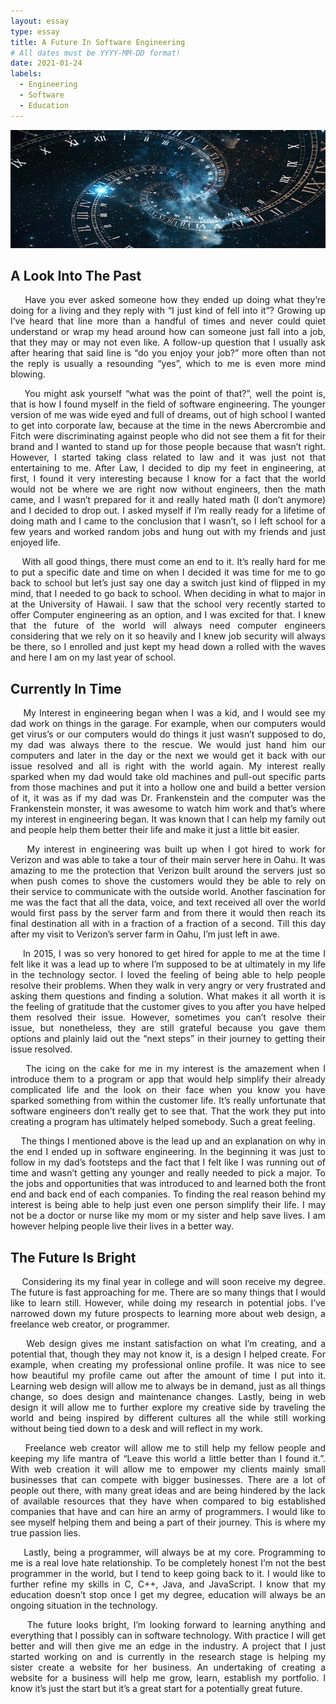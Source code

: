 ```yaml
---
layout: essay
type: essay
title: A Future In Software Engineering
# All dates must be YYYY-MM-DD format!
date: 2021-01-24
labels:
  - Engineering
  - Software
  - Education
---
```


<img class="ui xlarge image" src="../images/time.png" width="1000">


## A Look Into The Past
<p align="justify">
&nbsp;&nbsp;&nbsp;&nbsp;Have you ever asked someone how they ended up doing what they’re doing for a living and they reply with “I just kind of fell into it”? Growing up I’ve heard that line more than a handful of times and never could quiet understand or wrap my head around how can someone just fall into a job, that they may or may not even like. A follow-up question that I usually ask after hearing that said line is “do you enjoy your job?” more often than not the reply is usually a resounding “yes”, which to me is even more mind blowing.<br /></p>
<p align="justify">
&nbsp;&nbsp;&nbsp;&nbsp;You might ask yourself “what was the point of that?”, well the point is, that is how I found myself in the field of software engineering. The younger version of me was wide eyed and full of dreams, out of high school I wanted to get into corporate law, because at the time in the news Abercrombie and Fitch were discriminating against people who did not see them a fit for their brand and I wanted to stand up for those people because that wasn’t right. However, I started taking class related to law and it was just not that entertaining to me. After Law, I decided to dip my feet in engineering, at first, I found it very interesting because I know for a fact that the world would not be where we are right now without engineers, then the math came, and I wasn’t prepared for it and really hated math (I don’t anymore) and I decided to drop out. I asked myself if I’m really ready for a lifetime of doing math and I came to the conclusion that I wasn’t, so I left school for a few years and worked random jobs and hung out with my friends and just enjoyed life.<br /></p>
<p align="justify">
&nbsp;&nbsp;&nbsp;&nbsp;With all good things, there must come an end to it. It’s really hard for me to put a specific date and time on when I decided it was time for me to go back to school but let’s just say one day a switch just kind of flipped in my mind, that I needed to go back to school. When deciding in what to major in at the University of Hawaii. I saw that the school very recently started to offer Computer engineering as an option, and I was excited for that. I knew that the future of the world will always need computer engineers considering that we rely on it so heavily and I knew job security will always be there, so I enrolled and just kept my head down a rolled with the waves and here I am on my last year of school.<br /></p>

  
## Currently In Time
<p align="justify">
&nbsp;&nbsp;&nbsp;&nbsp;My Interest in engineering began when I was a kid, and I would see my dad work on things in the garage. For example, when our computers would get virus’s or our computers would do things it just wasn’t supposed to do, my dad was always there to the rescue. We would just hand him our computers and later in the day or the next we would get it back with our issue resolved and all is right with the world again. My interest really sparked when my dad would take old machines and pull-out specific parts from those machines and put it into a hollow one and build a better version of it, it was as if my dad was Dr. Frankenstein and the computer was the Frankenstein monster, it was awesome to watch him work and that’s where my interest in engineering began. It was known that I can help my family out and people help them better their life and make it just a little bit easier.<br /></p>
<p align="justify">
&nbsp;&nbsp;&nbsp;&nbsp;My interest in engineering was built up when I got hired to work for Verizon and was able to take a tour of their main server here in Oahu. It was amazing to me the protection that Verizon built around the servers just so when push comes to shove the customers would they be able to rely on their service to communicate with the outside world. Another fascination for me was the fact that all the data, voice, and text received all over the world would first pass by the server farm and from there it would then reach its final destination all with in a fraction of a fraction of a second. Till this day after my visit to Verizon’s server farm in Oahu, I’m just left in awe.<br /></p>
<p align="justify">
&nbsp;&nbsp;&nbsp;&nbsp;In 2015, I was so very honored to get hired for apple to me at the time I felt like it was a lead up to where I’m supposed to be at ultimately in my life in the technology sector. I loved the feeling of being able to help people resolve their problems. When they walk in very angry or very frustrated and asking them questions and finding a solution. What makes it all worth it is the feeling of gratitude that the customer gives to you after you have helped them resolved their issue. However, sometimes you can’t resolve their issue, but nonetheless, they are still grateful because you gave them options and plainly laid out the “next steps” in their journey to getting their issue resolved.<br /></p>
<p align="justify">
&nbsp;&nbsp;&nbsp;&nbsp;The icing on the cake for me in my interest is the amazement when I introduce them to a program or app that would help simplify their already complicated life and the look on their face when you know you have sparked something from within the customer life. It’s really unfortunate that software engineers don’t really get to see that. That the work they put into creating a program has ultimately helped somebody. Such a great feeling.<br /></p>
<p align="justify">
&nbsp;&nbsp;&nbsp;&nbsp;The things I mentioned above is the lead up and an explanation on why in the end I ended up in software engineering. In the beginning it was just to follow in my dad’s footsteps and the fact that I felt like I was running out of time and wasn’t getting any younger and really needed to pick a major. To the jobs and opportunities that was introduced to and learned both the front end and back end of each companies. To finding the real reason behind my interest is being able to help just even one person simplify their life. I may not be a doctor or nurse like my mom or my sister and help save lives. I am however helping people live their lives in a better way.<br /></p>


## The Future Is Bright
<p align="justify">
&nbsp;&nbsp;&nbsp;&nbsp;Considering its my final year in college and will soon receive my degree. The future is fast approaching for me. There are so many things that I would like to learn still. However, while doing my research in potential jobs. I’ve narrowed down my future prospects to learning more about web design, a freelance web creator, or programmer.<br /></p>
<p align="justify">
&nbsp;&nbsp;&nbsp;&nbsp;Web design gives me instant satisfaction on what I’m creating, and a potential that, though they may not know it, is a design I helped create. For example, when creating my professional online profile. It was nice to see how beautiful my profile came out after the amount of time I put into it. Learning web design will allow me to always be in demand, just as all things change, so does design and maintenance changes. Lastly, being in web design it will allow me to further explore my creative side by traveling the world and being inspired by different cultures all the while still working without being tied down to a desk and will reflect in my work.<br /></p>
<p align="justify">
&nbsp;&nbsp;&nbsp;&nbsp;Freelance web creator will allow me to still help my fellow people and keeping my life mantra of “Leave this world a little better than I found it.”. With web creation it will allow me to empower my clients mainly small businesses that can compete with bigger businesses. There are a lot of people out there, with many great ideas and are being hindered by the lack of available resources that they have when compared to big established companies that have and can hire an army of programmers. I would like to see myself helping them and being a part of their journey. This is where my true passion lies.<br /></p>
<p align="justify">
&nbsp;&nbsp;&nbsp;&nbsp;Lastly, being a programmer, will always be at my core. Programming to me is a real love hate relationship. To be completely honest I’m not the best programmer in the world, but I tend to keep going back to it. I would like to further refine my skills in C, C++, Java, and JavaScript. I know that my education doesn’t stop once I get my degree, education will always be an ongoing situation in the technology.<br /></p>
<p align="justify">
&nbsp;&nbsp;&nbsp;&nbsp;The future looks bright, I’m looking forward to learning anything and everything that I possibly can in software technology. With practice I will get better and will then give me an edge in the industry. A project that I just started working on and is currently in the research stage is helping my sister create a website for her business. An undertaking of creating a website for a business will help me grow, learn, establish my portfolio. I know it’s just the start but it’s a great start for a potentially great future.<br /></p>


